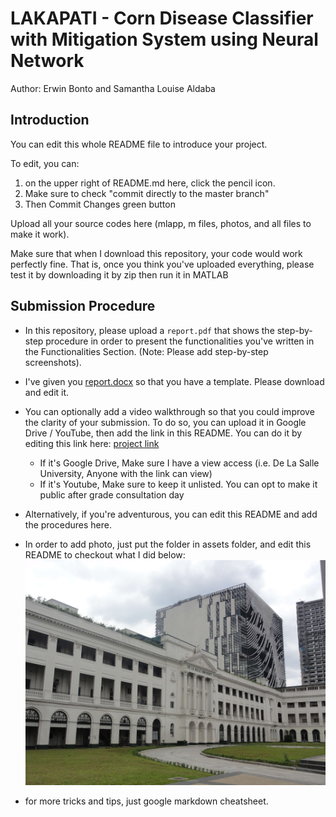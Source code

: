 # LAKAPATI - Corn Disease Classifier with Mitigation System using Neural Network
Author: Erwin Bonto and Samantha Louise Aldaba
## Introduction
You can edit this whole README file to introduce your project.

To edit, you can:
1. on the upper right of README.md here, click the pencil icon.
2. Make sure to check "commit directly to the master branch"
3. Then Commit Changes green button

Upload all your source codes here (mlapp, m files, photos, and all files to make it work).

Make sure that when I download this repository, your code would work perfectly fine.
That is, once you think you've uploaded everything, please test it by downloading it by zip then run it in MATLAB

## Submission Procedure
- In this repository, please upload a `report.pdf` that shows the step-by-step procedure in order to present the functionalities you've written in the Functionalities Section. (Note: Please add step-by-step screenshots).
- I've given you [report.docx](report.docx) so that you have a template. Please download and edit it.

- You can optionally add a video walkthrough so that you could improve the clarity of your submission. To do so,
you can upload it in Google Drive / YouTube, then add the link in this README. You can do it by editing this link here: [project link](https://youtu.be/VQKMoT-6XSg)
     - If it's Google Drive, Make sure I have a view access (i.e. De La Salle University, Anyone with the link can view)
     - If it's Youtube, Make sure to keep it unlisted. You can opt to make it public after grade consultation day

- Alternatively, if you're adventurous, you can edit this README and add the procedures here.
- In order to add photo, just put the folder in assets folder, and edit this README to checkout what I did below:
![dlsu](assets/dlsu.JPG)

- for more tricks and tips, just google markdown cheatsheet. 




